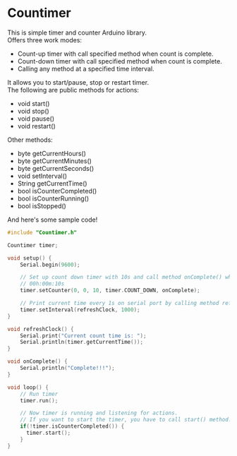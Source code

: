 # Countimer

This is simple timer and counter Arduino library.  
Offers three work modes:

 * Count-up timer with call specified method when count is complete.
 * Count-down timer with call specified method when count is complete.
 * Calling any method at a specified time interval.


It allows you to start/pause, stop or restart timer.  
The following are public methods for actions:

 * void start()
 * void stop()
 * void pause()
 * void restart()


 Other methods:

 * byte getCurrentHours()
 * byte getCurrentMinutes()
 * byte getCurrentSeconds()
 * void setInterval()
 * String getCurrentTime()
 * bool isCounterCompleted()
 * bool isCounterRunning()
 * bool isStopped()



And here's some sample code!

```c
#include "Countimer.h"

Countimer timer;

void setup() {
	Serial.begin(9600);

    // Set up count down timer with 10s and call method onComplete() when timer is complete.
    // 00h:00m:10s
	timer.setCounter(0, 0, 10, timer.COUNT_DOWN, onComplete);

    // Print current time every 1s on serial port by calling method refreshClock().
    timer.setInterval(refreshClock, 1000);
}

void refreshClock() {
	Serial.print("Current count time is: ");
    Serial.println(timer.getCurrentTime());
}

void onComplete() {
	Serial.println("Complete!!!");
}

void loop() {
	// Run timer
	timer.run();

    // Now timer is running and listening for actions.
    // If you want to start the timer, you have to call start() method.
    if(!timer.isCounterCompleted()) {
      timer.start();
    }
}
```
